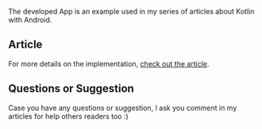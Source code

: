 The developed App is an example used in my series of articles about Kotlin with Android.

## Article

For more details on the implementation, [check out the article](https://medium.com/collabcode/consumindo-api-rest-no-android-com-retrofit-em-kotlin-parte-2-62d40b49f8be). 

## Questions or Suggestion

Case you have any questions or suggestion, I ask you comment in my articles for help others readers too :)